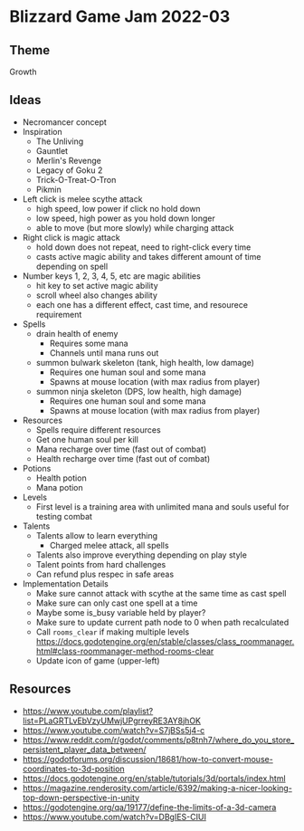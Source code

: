 # Blizzard Game Jam 2022-03

## Theme
Growth

## Ideas
- Necromancer concept
- Inspiration
   - The Unliving
   - Gauntlet
   - Merlin's Revenge
   - Legacy of Goku 2
   - Trick-O-Treat-O-Tron
   - Pikmin
- Left click is melee scythe attack
   - high speed, low power if click no hold down
   - low speed, high power as you hold down longer
   - able to move (but more slowly) while charging attack
- Right click is magic attack
   - hold down does not repeat, need to right-click every time
   - casts active magic ability and takes different amount of time depending on spell
- Number keys 1, 2, 3, 4, 5, etc are magic abilities
   - hit key to set active magic ability
   - scroll wheel also changes ability
   - each one has a different effect, cast time, and resourece requirement
- Spells
   - drain health of enemy
      - Requires some mana
      - Channels until mana runs out
   - summon bulwark skeleton (tank, high health, low damage)
      - Requires one human soul and some mana
      - Spawns at mouse location (with max radius from player)
   - summon ninja skeleton (DPS, low health, high damage)
      - Requires one human soul and some mana
      - Spawns at mouse location (with max radius from player)
- Resources
   - Spells require different resources
   - Get one human soul per kill
   - Mana recharge over time (fast out of combat)
   - Health recharge over time (fast out of combat)
- Potions
   - Health potion
   - Mana potion
- Levels
   - First level is a training area with unlimited mana and souls useful for testing combat
- Talents
   - Talents allow to learn everything
      - Charged melee attack, all spells
   - Talents also improve everything depending on play style
   - Talent points from hard challenges
   - Can refund plus respec in safe areas
- Implementation Details
   - Make sure cannot attack with scythe at the same time as cast spell
   - Make sure can only cast one spell at a time
   - Maybe some is_busy variable held by player?
   - Make sure to update current path node to 0 when path recalculated
   - Call `rooms_clear` if making multiple levels https://docs.godotengine.org/en/stable/classes/class_roommanager.html#class-roommanager-method-rooms-clear
   - Update icon of game (upper-left)

## Resources
- https://www.youtube.com/playlist?list=PLaGRTLvEbVzyUMwjUPgrreyRE3AY8jhOK
- https://www.youtube.com/watch?v=S7jBSs5j4-c
- https://www.reddit.com/r/godot/comments/p8tnh7/where_do_you_store_persistent_player_data_between/
- https://godotforums.org/discussion/18681/how-to-convert-mouse-coordinates-to-3d-position
- https://docs.godotengine.org/en/stable/tutorials/3d/portals/index.html
- https://magazine.renderosity.com/article/6392/making-a-nicer-looking-top-down-perspective-in-unity
- https://godotengine.org/qa/19177/define-the-limits-of-a-3d-camera
- https://www.youtube.com/watch?v=DBgIES-CIUI
